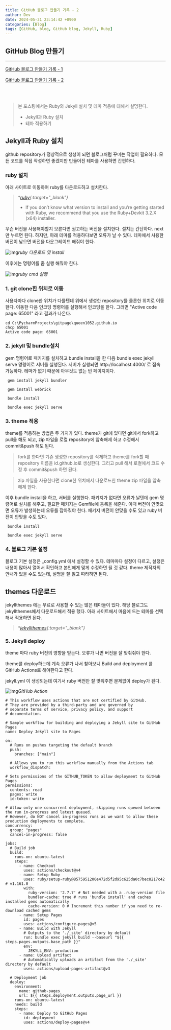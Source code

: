 ```yaml
---
title: GitHub 블로그 만들기 기록 - 2
author: Dev
date: 2024-05-31 23:14:42 +0900
categories: [Blog]
tags: [GitHub, blog, GitHub blog, Jekyll, Ruby]
---
```

## GitHub Blog 만들기
---
[GitHub 블로그 만들기 기록 - 1](/posts/first-step-new-blog/)

[GitHub 블로그 만들기 기록 - 2](/posts/second-step-new-blog/)

<br>
<br>


> 본 포스팅에서는 Ruby와 Jekyll 설치 및 테마 적용에 대해서 설명한다.
> - Jekyll과 Ruby 설치
> - 테마 적용하기

## Jekyll과 Ruby 설치

github repository가 정상적으로 생성이 되면 블로그처럼 꾸미는 작업이 필요하다.
모든 코드를 직접 작성하면 좋겠지만 만들어진 테마를 사용하면 간편하다.

### ruby 설치

아래 사이트로 이동하여 ruby를 다운로드하고 설치한다.

> **[ruby](https://rubyinstaller.org/downloads/){:target="_blank"}*
> - If you don’t know what version to install and you’re getting started with Ruby, we recommend that you use the Ruby+Devkit 3.2.X (x64) installer.

무슨 버전을 사용해야할지 모른다면 권고하는 버전을 설치한다. 설치는 간단하다. next만 누르면 된다.
하지만, 아래 테마를 적용하다보면 오류가 날 수 있다. 테마에서 사용한 버전이 낮으면 버전을 다운그레이드 해줘야 한다.

![img](/assets/img/2024-06-01/2024-06-01-rubyinstaller.png)*ruby 다운로드 및 install*

이후에는 명령어를 좀 실행 해줘야 한다.

![img](/assets/img/2024-06-01/2024-06-01-run-ruby.png)*ruby cmd 실행*

### 1. git clone한 위치로 이동
사용자마다 clone한 위치가 다를텐데 위에서 생성한 repository를 클론한 위치로 이동한다.
이동한 다음 인코딩 명령어를 실행해서 인코딩을 한다. 그러면 "Active code page: 65001" 라고 결과가 나온다.

```console
cd C:\PycharmProjects\gitpage\queen1052.github.io
chcp 65001
Active code page: 65001
```

### 2. jekyll 및 bundle설치

gem 명령어로 패키지를 설치하고 bundle install을 한 다음 bundle exec jekyll serve 명령어로 서버를 실행된다.
서버가 실행되면 http://localhost:4000/ 로 접속 가능하다.
테마가 없기 때문에 아무것도 없는 빈 페이지이다.

```console
 gem install jekyll bundler
 
 gem install webrick

 bundle install
 
 bundle exec jekyll serve
```

### 3. theme 적용
theme를 적용하는 방법은 두 가지가 있다.
theme가 git에 있다면 git에서 fork하고 pull을 해도 되고, zip 파일을 로컬 repository에 압축해제 하고 수정해서 commit&push 해도 된다.

> fork를 한다면 기존 생성한 repository를 삭제하고 theme를 fork할 때 repository 이름을 id.github.io로 생성한다. 그리고 pull 해서 로컬에서 코드 수정 후 commit&push 하면 된다.

> zip 파일을 사용한다면 clone한 위치에서 다운로드한 theme zip 파일을 압축 해제 한다.

이후 bundle install을 하고, 서버를 실행한다. 패키지가 없다면 오류가 날텐데 gem 명령어로 설치를 해주고, 필요한 패키지는 Gemfile에 등록을 해준다.
이때 버전이 안맞으면 오류가 발생하는데 오류를 잡아줘야 한다.
패키지 버전이 안맞을 수도 있고 ruby 버전이 안맞을 수도 있다.
```console
 bundle install
 
 bundle exec jekyll serve
```

### 4. 블로그 기본 설정
블로그 기본 설정은 _config.yml 에서 설정할 수 있다. 테마마다 설정이 다르고, 설정은 내용이 많아서 열어서 확인하고 본인에게 맞게 수정하면 될 것 같다.
theme 제작자의 안내가 있을 수도 있는데, 설명을 잘 읽고 따라하면 된다.

## themes 다운로드
jekyllthemes 에는 무료로 사용할 수 있는 많은 테마들이 있다.
해당 블로그도 jekyllthemes에서 다운로드해서 적용 했다.
아래 사이트에서 마음에 드는 테마를 선택해서 적용하면 된다.

> **[jekyllthemes](http://jekyllthemes.org/){:target="_blank"}*


### 5. Jekyll deploy

theme 마다 ruby 버전의 영향을 받는다. 오류가 나면 버전을 잘 맞춰줘야 한다.

theme를 deploy하는데 계속 오류가 나서 찾아보니 Build and deployment 를 GitHub Actions로 해야한다고 한다.

jekyll.yml 이 생성되는데 여기서 ruby 버전만 잘 맞춰주면 문제없이 deploy가 된다.

![img](/assets/img/2024-06-04/2024-06-04-025-github-pages-gitaction.png)*GitHub Action*

```console
# This workflow uses actions that are not certified by GitHub.
# They are provided by a third-party and are governed by
# separate terms of service, privacy policy, and support
# documentation.

# Sample workflow for building and deploying a Jekyll site to GitHub Pages
name: Deploy Jekyll site to Pages

on:
  # Runs on pushes targeting the default branch
  push:
    branches: ["main"]

  # Allows you to run this workflow manually from the Actions tab
  workflow_dispatch:

# Sets permissions of the GITHUB_TOKEN to allow deployment to GitHub Pages
permissions:
  contents: read
  pages: write
  id-token: write

# Allow only one concurrent deployment, skipping runs queued between the run in-progress and latest queued.
# However, do NOT cancel in-progress runs as we want to allow these production deployments to complete.
concurrency:
  group: "pages"
  cancel-in-progress: false

jobs:
  # Build job
  build:
    runs-on: ubuntu-latest
    steps:
      - name: Checkout
        uses: actions/checkout@v4
      - name: Setup Ruby
        uses: ruby/setup-ruby@8575951200e472d5f2d95c625da0c7bec8217c42 # v1.161.0
        with:
          ruby-version: '2.7.7' # Not needed with a .ruby-version file
          bundler-cache: true # runs 'bundle install' and caches installed gems automatically
          cache-version: 0 # Increment this number if you need to re-download cached gems
      - name: Setup Pages
        id: pages
        uses: actions/configure-pages@v5
      - name: Build with Jekyll
        # Outputs to the './_site' directory by default
        run: bundle exec jekyll build --baseurl "${{ steps.pages.outputs.base_path }}"
        env:
          JEKYLL_ENV: production
      - name: Upload artifact
        # Automatically uploads an artifact from the './_site' directory by default
        uses: actions/upload-pages-artifact@v3

  # Deployment job
  deploy:
    environment:
      name: github-pages
      url: ${{ steps.deployment.outputs.page_url }}
    runs-on: ubuntu-latest
    needs: build
    steps:
      - name: Deploy to GitHub Pages
        id: deployment
        uses: actions/deploy-pages@v4
```